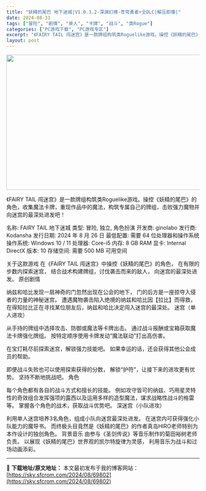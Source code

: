 ```yaml
---
title: "妖精的尾巴 地下迷城|V1.0.3.2-深渊幻境-苍穹勇者+全DLC|解压即撸|"
date: 2024-08-31
tags: ["冒险", "剧情", "单人", "卡牌", "战斗", "类Rogue"]
categories: ["PC游戏下载", "PC游戏专区"]
excerpt: "《FAIRY TAIL 闯迷宫》是一款牌组构筑类Roguelike游戏。操控《妖精的尾巴》的角色，收集魔法卡牌，重现作品中的魔法，构筑专属自己的牌组，击败强力魔物并向迷宫的最深处进发吧！ 名称: FAIRY TAIL 地下迷城 类型: 冒险, 独立, 角色扮演 开发商: ginolabo 发行商: &hellip;"
layout: post
---
```


<img class="aligncenter size-full wp-image-69803" src="https://sky.sfcrom.com/wp-content/uploads/2024/08/2024083106121871.webp" alt="" width="616" height="353" />

《FAIRY TAIL 闯迷宫》是一款牌组构筑类Roguelike游戏。操控《妖精的尾巴》的角色，收集魔法卡牌，重现作品中的魔法，构筑专属自己的牌组，击败强力魔物并向迷宫的最深处进发吧！

名称: FAIRY TAIL 地下迷城
类型: 冒险, 独立, 角色扮演
开发商: ginolabo
发行商: Kodansha
发行日期: 2024 年 8 月 26 日
最低配置:
需要 64 位处理器和操作系统
操作系统: Windows 10 / 11
处理器: Core-i5
内存: 8 GB RAM
显卡: Internal
DirectX 版本: 10
存储空间: 需要 500 MB 可用空间

关于这款游戏
在《FAIRY TAIL 闯迷宫》中操控《妖精的尾巴》的角色，
在有限的步数内探索迷宫，
结合战术构建牌组，讨伐袭击而来的敌人，
向迷宫的最深处进发。
原创剧情

纳兹和哈比发现一扇神奇的门忽然出现在公会的地下，
门的后方是一座掠夺入侵者的力量的神秘迷宫。
遭遇魔物袭击陷入绝境的纳兹和哈比因【拉比】而得救，
在得知拉比正在寻找某位朋友后，纳兹和哈比决定闯入迷宫的最深处。
迷宫（单人进攻）

从手持的牌组中选择攻击、防御或魔法等卡牌出击。
通过战斗报酬或宝箱获取魔法卡牌强化牌组。
按特定顺序使用卡牌发动“魔法联动”打出高伤害。

在宝灯耗尽前探索迷宫，解锁强力技能吧。
如果幸运的话，还会获得其他公会成员的帮助。

即便战斗失败也可以使用探索获得的分数，
解锁“护符”，让接下来的进攻更有优势。
坚持不断地挑战吧。
角色

每个角色都有各自的战斗方式和擅长的技能。
例如攻守皆可的纳兹、巧用星灵特性的奇效组合发挥强项的露西以及运用多样的造型魔法，谋求战略性战斗的格雷等。
掌握各个角色的战术，获取战斗优势吧。
深迷宫（小队进攻）

利用单人迷宫培养3名角色，组成小队向迷宫最深处进发。
在迷宫内可获得强化小队能力的魔导书。
而终极头目竟然是《妖精的尾巴》的作者真岛HIRO老师特别为本作设计的独创角色。
背景音乐
由参与《圣剑传说》等音乐制作的菊田裕树老师负责。
以展现《妖精的尾巴》世界观的凯尔特旋律为灵感，
利用音乐为战斗和过场动画添彩。

---
📖 **下载地址/原文地址：** 本文最初发布于我的博客网站：[https://sky.sfcrom.com/2024/08/69802](https://sky.sfcrom.com/2024/08/69802)
